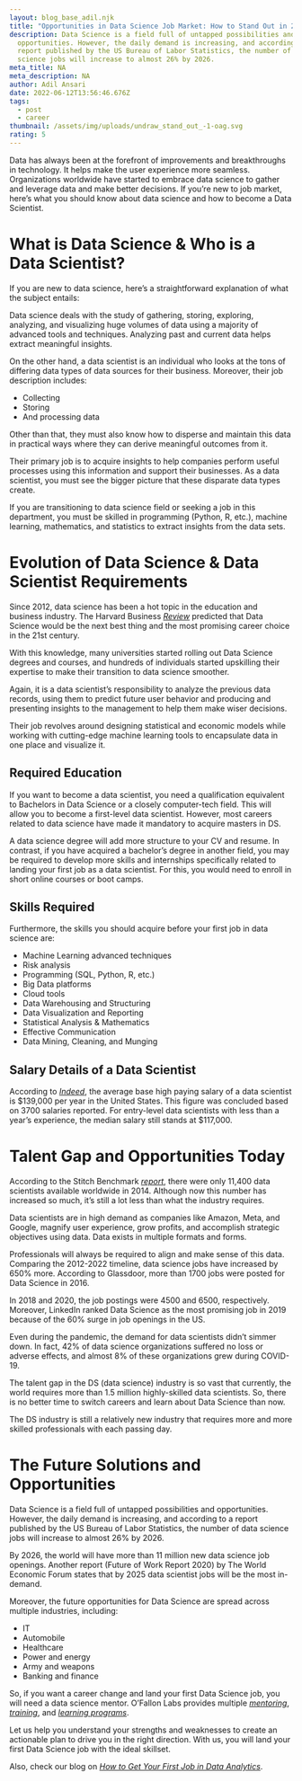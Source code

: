 ```yaml
---
layout: blog_base_adil.njk
title: "Opportunities in Data Science Job Market: How to Stand Out in 2022?"
description: Data Science is a field full of untapped possibilities and
  opportunities. However, the daily demand is increasing, and according to a
  report published by the US Bureau of Labor Statistics, the number of data
  science jobs will increase to almost 26% by 2026.
meta_title: NA
meta_description: NA
author: Adil Ansari
date: 2022-06-12T13:56:46.676Z
tags:
  - post
  - career
thumbnail: /assets/img/uploads/undraw_stand_out_-1-oag.svg
rating: 5
---
```

Data has always been at the forefront of improvements and breakthroughs in technology. It helps make the user experience more seamless. Organizations worldwide have started to embrace data science to gather and leverage data and make better decisions. If you’re new to job market, here’s what you should know about data science and how to become a Data Scientist.

<h1> What is Data Science & Who is a Data Scientist? </h1>

If you are new to data science, here’s a straightforward explanation of what the subject entails:

Data science deals with the study of gathering, storing, exploring, analyzing, and visualizing huge volumes of data using a majority of advanced tools and techniques. Analyzing past and current data helps extract meaningful insights.

On the other hand, a data scientist is an individual who looks at the tons of differing data types of data sources for their business. Moreover, their job description includes:

* Collecting
* Storing
* And processing data

Other than that, they must also know how to disperse and maintain this data in practical ways where they can derive meaningful outcomes from it.

Their primary job is to acquire insights to help companies perform useful processes using this information and support their businesses. As a data scientist, you must see the bigger picture that these disparate data types create.

If you are transitioning to data science field or seeking a job in this department, you must be skilled in programming (Python, R, etc.), machine learning, mathematics, and statistics to extract insights from the data sets.

<h1> Evolution of Data Science & Data Scientist Requirements </h1>

Since 2012, data science has been a hot topic in the education and business industry. The Harvard Business *[Review](https://hbr.org/2019/01/data-science-and-the-art-of-persuasion)* predicted that Data Science would be the next best thing and the most promising career choice in the 21st century.

With this knowledge, many universities started rolling out Data Science degrees and courses, and hundreds of individuals started upskilling their expertise to make their transition to data science smoother.

Again, it is a data scientist’s responsibility to analyze the previous data records, using them to predict future user behavior and producing and presenting insights to the management to help them make wiser decisions.

Their job revolves around designing statistical and economic models while working with cutting-edge machine learning tools to encapsulate data in one place and visualize it.

<h2> Required Education </h2>

If you want to become a data scientist, you need a qualification equivalent to Bachelors in Data Science or a closely computer-tech field. This will allow you to become a first-level data scientist. However, most careers related to data science have made it mandatory to acquire masters in DS.

A data science degree will add more structure to your CV and resume. In contrast, if you have acquired a bachelor’s degree in another field, you may be required to develop more skills and internships specifically related to landing your first job as a data scientist. For this, you would need to enroll in short online courses or boot camps.

<h2> Skills Required </h2>

Furthermore, the skills you should acquire before your first job in data science are:

* Machine Learning advanced techniques
* Risk analysis
* Programming (SQL, Python, R, etc.)
* Big Data platforms
* Cloud tools
* Data Warehousing and Structuring
* Data Visualization and Reporting
* Statistical Analysis & Mathematics
* Effective Communication
* Data Mining, Cleaning, and Munging

<h2> Salary Details of a Data Scientist </h2>

According to *[Indeed](https://www.indeed.com/career/data-scientist/salaries)*, the average base high paying salary of a data scientist is $139,000 per year in the United States. This figure was concluded based on 3700 salaries reported. For entry-level data scientists with less than a year’s experience, the median salary still stands at $117,000.

<h1> Talent Gap and Opportunities Today </h1>

According to the Stitch Benchmark *[report](https://www.stitchdata.com/resources/the-state-of-data-science/)*, there were only 11,400 data scientists available worldwide in 2014. Although now this number has increased so much, it’s still a lot less than what the industry requires.

Data scientists are in high demand as companies like Amazon, Meta, and Google, magnify user experience, grow profits, and accomplish strategic objectives using data. Data exists in multiple formats and forms.

Professionals will always be required to align and make sense of this data. Comparing the 2012-2022 timeline, data science jobs have increased by 650% more. According to Glassdoor, more than 1700 jobs were posted for Data Science in 2016.

In 2018 and 2020, the job postings were 4500 and 6500, respectively. Moreover, LinkedIn ranked Data Science as the most promising job in 2019 because of the 60% surge in job openings in the US.

Even during the pandemic, the demand for data scientists didn’t simmer down. In fact, 42% of data science organizations suffered no loss or adverse effects, and almost 8% of these organizations grew during COVID-19.

The talent gap in the DS (data science) industry is so vast that currently, the world requires more than 1.5 million highly-skilled data scientists. So, there is no better time to switch careers and learn about Data Science than now.

The DS industry is still a relatively new industry that requires more and more skilled professionals with each passing day.

<h1> The Future Solutions and Opportunities </h1>

Data Science is a field full of untapped possibilities and opportunities. However, the daily demand is increasing, and according to a report published by the US Bureau of Labor Statistics, the number of data science jobs will increase to almost 26% by 2026.

By 2026, the world will have more than 11 million new data science job openings. Another report (Future of Work Report 2020) by The World Economic Forum states that by 2025 data scientist jobs will be the most in-demand.

Moreover, the future opportunities for Data Science are spread across multiple industries, including:

* IT
* Automobile
* Healthcare
* Power and energy
* Army and weapons
* Banking and finance

So, if you want a career change and land your first Data Science job, you will need a data science mentor. O’Fallon Labs provides multiple *[mentoring](https://saeedmirshekari.com/coaching-plan/)*, *[training](https://saeedmirshekari.com/services/)*, and *[learning programs](https://saeedmirshekari.com/ecourse-bdsf/)*.

Let us help you understand your strengths and weaknesses to create an actionable plan to drive you in the right direction. With us, you will land your first Data Science job with the ideal skillset.

Also, check our blog on *[How to Get Your First Job in Data Analytics](https://saeedmirshekari.com/blog/2022-04-17-5-things-you-need-to-get-your-first-job-in-data-science-analytics/)*.